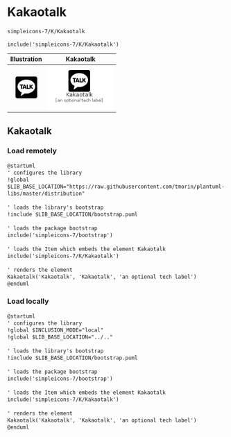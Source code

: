 # Kakaotalk


```text
simpleicons-7/K/Kakaotalk
```

```text
include('simpleicons-7/K/Kakaotalk')
```



| Illustration | Kakaotalk |
| :---: | :---: |
| ![illustration for Illustration](../../simpleicons-7/K/Kakaotalk.png) | ![illustration for Kakaotalk](../../simpleicons-7/K/Kakaotalk.Local.png) |




## Kakaotalk

### Load remotely
```plantuml
@startuml
' configures the library
!global $LIB_BASE_LOCATION="https://raw.githubusercontent.com/tmorin/plantuml-libs/master/distribution"

' loads the library's bootstrap
!include $LIB_BASE_LOCATION/bootstrap.puml

' loads the package bootstrap
include('simpleicons-7/bootstrap')

' loads the Item which embeds the element Kakaotalk
include('simpleicons-7/K/Kakaotalk')

' renders the element
Kakaotalk('Kakaotalk', 'Kakaotalk', 'an optional tech label')
@enduml
```

### Load locally
```plantuml
@startuml
' configures the library
!global $INCLUSION_MODE="local"
!global $LIB_BASE_LOCATION="../.."

' loads the library's bootstrap
!include $LIB_BASE_LOCATION/bootstrap.puml

' loads the package bootstrap
include('simpleicons-7/bootstrap')

' loads the Item which embeds the element Kakaotalk
include('simpleicons-7/K/Kakaotalk')

' renders the element
Kakaotalk('Kakaotalk', 'Kakaotalk', 'an optional tech label')
@enduml
```

